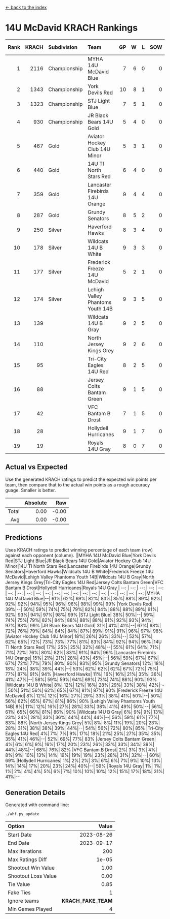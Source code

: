 [<- back to the index](readme.md)
# 14U McDavid KRACH Rankings
Rank|KRACH|Subdivision|Team|GP|W|L|SOW|SOL|T|SoS|Exp Wins|Win Diff
---:|---:|:---|:---|---:|---:|---:|---:|---:|---:|---:|---:|---:
1|2116|Championship|MYHA 14U McDavid Blue|7|6|0|0|0|1|268|6.8|-0.0
2|1343|Championship|York Devils Red|10|8|1|0|0|1|379|8.8|-0.0
3|1323|Championship|STJ Light Blue|7|5|1|0|0|1|549|5.8|-0.0
4|930|Championship|JR Black Bears 14U Gold|5|4|0|0|0|1|175|4.9|0.0
5|467|Gold|Aviator Hockey Club 14U Minor|5|3|1|0|0|1|317|3.9|0.0
6|440|Gold|14U TI North Stars Red|6|4|0|0|0|2|137|5.7|0.0
7|359|Gold|Lancaster Firebirds 14U Orange|9|4|4|0|0|1|923|4.8|-0.0
8|287|Gold|Grundy Senators|8|5|2|0|0|1|184|5.9|0.0
9|250|Silver|Haverford Hawks|8|3|4|0|0|1|700|3.8|-0.0
10|178|Silver|Wildcats 14U B White|9|3|3|0|0|3|343|5.6|0.0
11|177|Silver|Frederick Freeze 14U McDavid|5|2|1|0|0|2|148|3.7|0.0
12|174|Silver|Lehigh Valley Phantoms Youth 14B|9|3|5|0|0|1|638|3.8|-0.0
13|139||Wildcats 14U B Gray|9|2|5|0|0|2|552|3.7|0.0
14|110||North Jersey Kings Grey|9|2|6|0|0|1|375|2.9|0.0
15|95||Tri-City Eagles 14U Red|8|2|5|0|0|1|486|2.8|-0.0
16|88||Jersey Colts Bantam Green|9|1|5|0|0|3|321|3.6|0.0
17|42||VFC Bantam B Drost|7|1|5|0|0|1|263|1.9|0.0
18|28||Hollydell Hurricanes|9|1|7|0|0|1|317|1.9|0.0
19|19||Royals 14U Gray|8|0|7|0|0|1|357|0.9|0.0

## Actual vs Expected
Use the generated KRACH ratings to predict the expected win points per team, then compare that to the actual win points as a rough accuracy guage. Smaller is better.

||Absolute|Raw
|---:|---:|---:
|Total|0.00|-0.00
|Avg|0.00|-0.00

## Predictions
Uses KRACH ratings to predict winning percentage of each team (row) against each opponent (column).
||MYHA 14U McDavid Blue|York Devils Red|STJ Light Blue|JR Black Bears 14U Gold|Aviator Hockey Club 14U Minor|14U TI North Stars Red|Lancaster Firebirds 14U Orange|Grundy Senators|Haverford Hawks|Wildcats 14U B White|Frederick Freeze 14U McDavid|Lehigh Valley Phantoms Youth 14B|Wildcats 14U B Gray|North Jersey Kings Grey|Tri-City Eagles 14U Red|Jersey Colts Bantam Green|VFC Bantam B Drost|Hollydell Hurricanes|Royals 14U Gray
| --: | --: | --: | --: | --: | --: | --: | --: | --: | --: | --: | --: | --: | --: | --: | --: | --: | --: | --: | --: 
|MYHA 14U McDavid Blue|--| 61%| 62%| 69%| 82%| 83%| 85%| 88%| 89%| 92%| 92%| 92%| 94%| 95%| 96%| 96%| 98%| 99%| 99%
|York Devils Red| 39%|--| 50%| 59%| 74%| 75%| 79%| 82%| 84%| 88%| 88%| 89%| 91%| 92%| 93%| 94%| 97%| 98%| 99%
|STJ Light Blue| 38%| 50%|--| 59%| 74%| 75%| 79%| 82%| 84%| 88%| 88%| 88%| 91%| 92%| 93%| 94%| 97%| 98%| 99%
|JR Black Bears 14U Gold| 31%| 41%| 41%|--| 67%| 68%| 72%| 76%| 79%| 84%| 84%| 84%| 87%| 89%| 91%| 91%| 96%| 97%| 98%
|Aviator Hockey Club 14U Minor| 18%| 26%| 26%| 33%|--| 52%| 57%| 62%| 65%| 72%| 73%| 73%| 77%| 81%| 83%| 84%| 92%| 94%| 96%
|14U TI North Stars Red| 17%| 25%| 25%| 32%| 48%|--| 55%| 61%| 64%| 71%| 71%| 72%| 76%| 80%| 82%| 83%| 91%| 94%| 96%
|Lancaster Firebirds 14U Orange| 15%| 21%| 21%| 28%| 43%| 45%|--| 56%| 59%| 67%| 67%| 67%| 72%| 77%| 79%| 80%| 90%| 93%| 95%
|Grundy Senators| 12%| 18%| 18%| 24%| 38%| 39%| 44%|--| 53%| 62%| 62%| 62%| 67%| 72%| 75%| 77%| 87%| 91%| 94%
|Haverford Hawks| 11%| 16%| 16%| 21%| 35%| 36%| 41%| 47%|--| 58%| 59%| 59%| 64%| 69%| 73%| 74%| 86%| 90%| 93%
|Wildcats 14U B White|  8%| 12%| 12%| 16%| 28%| 29%| 33%| 38%| 42%|--| 50%| 51%| 56%| 62%| 65%| 67%| 81%| 87%| 90%
|Frederick Freeze 14U McDavid|  8%| 12%| 12%| 16%| 27%| 29%| 33%| 38%| 41%| 50%|--| 50%| 56%| 62%| 65%| 67%| 81%| 86%| 90%
|Lehigh Valley Phantoms Youth 14B|  8%| 11%| 12%| 16%| 27%| 28%| 33%| 38%| 41%| 49%| 50%|--| 56%| 61%| 65%| 66%| 81%| 86%| 90%
|Wildcats 14U B Gray|  6%|  9%|  9%| 13%| 23%| 24%| 28%| 33%| 36%| 44%| 44%| 44%|--| 56%| 59%| 61%| 77%| 83%| 88%
|North Jersey Kings Grey|  5%|  8%|  8%| 11%| 19%| 20%| 23%| 28%| 31%| 38%| 38%| 39%| 44%|--| 54%| 56%| 72%| 80%| 85%
|Tri-City Eagles 14U Red|  4%|  7%|  7%|  9%| 17%| 18%| 21%| 25%| 27%| 35%| 35%| 35%| 41%| 46%|--| 52%| 69%| 77%| 83%
|Jersey Colts Bantam Green|  4%|  6%|  6%|  9%| 16%| 17%| 20%| 23%| 26%| 33%| 33%| 34%| 39%| 44%| 48%|--| 68%| 76%| 82%
|VFC Bantam B Drost|  2%|  3%|  3%|  4%|  8%|  9%| 10%| 13%| 14%| 19%| 19%| 19%| 23%| 28%| 31%| 32%|--| 60%| 69%
|Hollydell Hurricanes|  1%|  2%|  2%|  3%|  6%|  6%|  7%|  9%| 10%| 13%| 14%| 14%| 17%| 20%| 23%| 24%| 40%|--| 59%
|Royals 14U Gray|  1%|  1%|  1%|  2%|  4%|  4%|  5%|  6%|  7%| 10%| 10%| 10%| 12%| 15%| 17%| 18%| 31%| 41%|--

## Generation Details

Generated with command line:
```
./ahf.py update
```

| Option | Value |
| :----- | ----: |
| Start Date | 2023-08-26 |
| End Date | 2023-09-17 |
| Max Iterations | 200 |
| Max Ratings Diff | 1e-05 |
| Shootout Win Value | 1.00 |
| Shootout Loss Value | 0.00 |
| Tie Value | 0.85 |
| Fake Ties | 1 |
| Ignore teams | __KRACH_FAKE_TEAM__ |
| Min Games Played | 4 |

